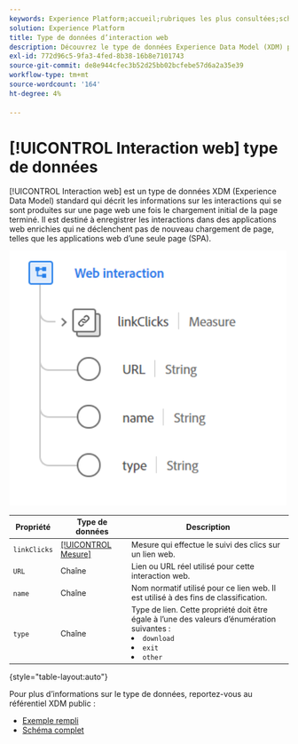 ```yaml
---
keywords: Experience Platform;accueil;rubriques les plus consultées;schéma;schéma;XDM;champs;schémas;schémas;interaction web;type de données;type de données;type de données
solution: Experience Platform
title: Type de données d’interaction web
description: Découvrez le type de données Experience Data Model (XDM) pour l’interaction web.
exl-id: 772d96c5-9fa3-4fed-8b38-16b8e7101743
source-git-commit: de8e944cfec3b52d25bb02bcfebe57d6a2a35e39
workflow-type: tm+mt
source-wordcount: '164'
ht-degree: 4%

---
```


# [!UICONTROL Interaction web] type de données

[!UICONTROL Interaction web] est un type de données XDM (Experience Data Model) standard qui décrit les informations sur les interactions qui se sont produites sur une page web une fois le chargement initial de la page terminé. Il est destiné à enregistrer les interactions dans des applications web enrichies qui ne déclenchent pas de nouveau chargement de page, telles que les applications web d’une seule page (SPA).

<img src="../images/data-types/web-interaction.PNG" width="500" /><br />

| Propriété | Type de données | Description |
| --- | --- | --- |
| `linkClicks` | [[!UICONTROL Mesure]](./measure.md) | Mesure qui effectue le suivi des clics sur un lien web. |
| `URL` | Chaîne | Lien ou URL réel utilisé pour cette interaction web. |
| `name` | Chaîne | Nom normatif utilisé pour ce lien web. Il est utilisé à des fins de classification. |
| `type` | Chaîne | Type de lien. Cette propriété doit être égale à l’une des valeurs d’énumération suivantes : <li> `download` </li> <li> `exit` </li> <li> `other` </li> |

{style="table-layout:auto"}

Pour plus d’informations sur le type de données, reportez-vous au référentiel XDM public :

* [Exemple rempli](https://github.com/adobe/xdm/blob/master/components/datatypes/deprecated/webinteraction.example.1.json)
* [Schéma complet](https://github.com/adobe/xdm/blob/master/components/datatypes/deprecated/webinteraction.schema.json)
